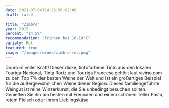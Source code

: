 ```yaml
---
date: 2021-07-04T14:29:50+02:00
draft: false

title: "Zimbro"
year: 2015
percent: "14.5%"
recommendation: "Trinken bei 16-18°C"
variety: Rot
featured: true
image: "/images/wines/zimbro-red.png"
---
```


Douro in voller Kraft! Dieser dicke, tintofarbene Tinto aus den lokalen Touriga Nacional, Tinta Roriz und Touriga Francesa gehört laut vivino.com zu den Top 7% der besten Weine der Welt und ist ein großartiges Beispiel für die außergewöhnlichen Weine dieser Region. Dieses familiengeführte Weingut ist reine Winzerkunst, die Sie unbedingt besuchen sollten. Genießen Sie ihn am besten mit Freunden und einem schönen Teller Pasta, rotem Fleisch oder Ihrem Lieblingskäse.
